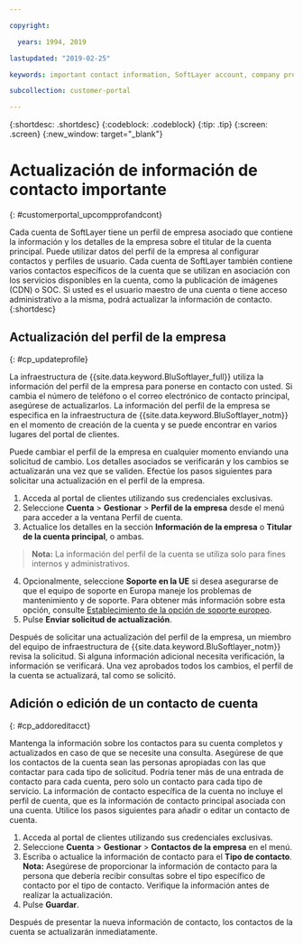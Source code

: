 ```yaml
---

copyright:

  years: 1994, 2019

lastupdated: "2019-02-25"

keywords: important contact information, SoftLayer account, company profile

subcollection: customer-portal

---
```


{:shortdesc: .shortdesc}
{:codeblock: .codeblock}
{:tip: .tip}
{:screen: .screen}
{:new_window: target="_blank"}


# Actualización de información de contacto importante
{: #customerportal_upcompprofandcont}

Cada cuenta de SoftLayer tiene un perfil de empresa asociado que contiene la información y los detalles de la empresa sobre el titular de la cuenta principal. Puede utilizar datos del perfil de la empresa al configurar contactos y perfiles de usuario. Cada cuenta de SoftLayer también contiene varios contactos específicos de la cuenta que se utilizan en asociación con los servicios disponibles en la cuenta, como la publicación de imágenes (CDN) o SOC. Si usted es el usuario maestro de una cuenta o tiene acceso administrativo a la misma, podrá actualizar la información de contacto.
{:shortdesc}

## Actualización del perfil de la empresa
{: #cp_updateprofile}

La infraestructura de {{site.data.keyword.BluSoftlayer_full}} utiliza la información del perfil de la empresa para ponerse en contacto con usted. Si cambia el número de teléfono o el correo electrónico de contacto principal, asegúrese de actualizarlos. La información del perfil de la empresa se especifica en la infraestructura de {{site.data.keyword.BluSoftlayer_notm}} en el momento de creación de la cuenta y se puede encontrar en varios lugares del portal de clientes.

Puede cambiar el perfil de la empresa en cualquier momento enviando una solicitud de cambio. Los detalles asociados se verificarán y los cambios se actualizarán una vez que se validen. Efectúe los pasos siguientes para solicitar una actualización en el perfil de la empresa.

1. Acceda al portal de clientes utilizando sus credenciales exclusivas.
2. Seleccione **Cuenta** > **Gestionar** > **Perfil de la empresa** desde el menú para acceder a la ventana Perfil de cuenta.
3. Actualice los detalles en la sección **Información de la empresa** o **Titular de la cuenta principal**, o ambas.
> **Nota:** La información del perfil de la cuenta se utiliza solo para fines internos y administrativos.
4. Opcionalmente, seleccione **Soporte en la UE** si desea asegurarse de que el equipo de soporte en Europa maneje los problemas de mantenimiento y de soporte. Para obtener más información sobre esta opción, consulte [Establecimiento de la opción de soporte europeo](/docs/customer-portal?topic=customer-portal-cp_seteusupported#cp_seteusupported).
5. Pulse **Enviar solicitud de actualización**.

Después de solicitar una actualización del perfil de la empresa, un miembro del equipo de infraestructura de {{site.data.keyword.BluSoftlayer_notm}} revisa la solicitud. Si alguna información adicional necesita verificación, la información se verificará. Una vez aprobados todos los cambios, el perfil de la cuenta se actualizará, tal como se solicitó.

## Adición o edición de un contacto de cuenta
{: #cp_addoreditacct}

Mantenga la información sobre los contactos para su cuenta completos y actualizados en caso de que se necesite una consulta. Asegúrese de que los contactos de la cuenta sean las personas apropiadas con las que contactar para cada tipo de solicitud. Podría tener más de una entrada de contacto para cada cuenta, pero solo un contacto para cada tipo de servicio. La información de contacto específica de la cuenta no incluye el perfil de cuenta, que es la información de contacto principal asociada con una cuenta. Utilice los pasos siguientes para añadir o editar un contacto de cuenta.

1. Acceda al portal de clientes utilizando sus credenciales exclusivas.
2. Seleccione **Cuenta** > **Gestionar** > **Contactos de la empresa** en el menú.
3. Escriba o actualice la información de contacto para el **Tipo de contacto**.<br/>**Nota:** Asegúrese de proporcionar la información de contacto para la persona que debería recibir consultas sobre el tipo específico de contacto por el tipo de contacto. Verifique la información antes de realizar la actualización.
4. Pulse **Guardar**.

Después de presentar la nueva información de contacto, los contactos de la cuenta se actualizarán inmediatamente.
